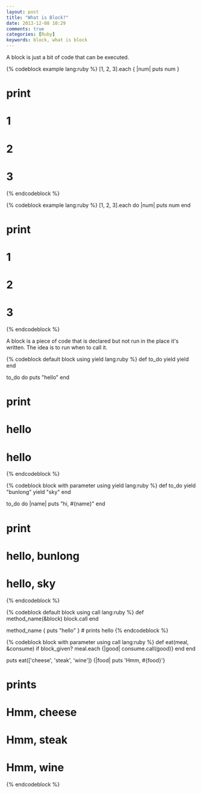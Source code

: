 ```yaml
---
layout: post
title: "What is Block?"
date: 2013-12-08 10:29
comments: true
categories: [Ruby]
keywords: block, what is block
---
```


<p>
  A block is just a bit of code that can be executed. 
</p>

{% codeblock example lang:ruby %}
[1, 2, 3].each { |num| puts num }

# print
# 1
# 2
# 3
{% endcodeblock %}

{% codeblock example lang:ruby %}
[1, 2, 3].each do |num|
  puts num
end

# print
# 1
# 2
# 3
{% endcodeblock %}

<p>
  A block is a piece of code that is declared but not run in the place it's written. 
  The idea is to run when to call it.
</p>

{% codeblock default block using yield lang:ruby %}
def to_do
  yield
  yield
end

to_do do
  puts "hello"
end

# print
# hello
# hello
{% endcodeblock %}

{% codeblock block with parameter using yield lang:ruby %}
def to_do
  yield "bunlong"
  yield "sky"
end

to_do do |name|
  puts "hi, #{name}"
end

# print
# hello, bunlong
# hello, sky
{% endcodeblock %}

{% codeblock default block using call lang:ruby %}
def method_name(&block)
  block.call
end

method_name { puts "hello" } # prints hello
{% endcodeblock %}

{% codeblock block with parameter using call lang:ruby %}
def eat(meal, &consume)
  if block_given?
    meal.each {|good| consume.call(good)}
  end
end

puts eat(['cheese', 'steak', 'wine']) {|food| puts 'Hmm, #{food}'}

# prints
# Hmm, cheese
# Hmm, steak
# Hmm, wine
{% endcodeblock %}